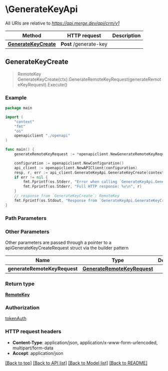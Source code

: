 # \GenerateKeyApi

All URIs are relative to *https://api.merge.dev/api/crm/v1*

Method | HTTP request | Description
------------- | ------------- | -------------
[**GenerateKeyCreate**](GenerateKeyApi.md#GenerateKeyCreate) | **Post** /generate-key | 



## GenerateKeyCreate

> RemoteKey GenerateKeyCreate(ctx).GenerateRemoteKeyRequest(generateRemoteKeyRequest).Execute()





### Example

```go
package main

import (
    "context"
    "fmt"
    "os"
    openapiclient "./openapi"
)

func main() {
    generateRemoteKeyRequest := *openapiclient.NewGenerateRemoteKeyRequest("Remote Deployment Key 1") // GenerateRemoteKeyRequest | 

    configuration := openapiclient.NewConfiguration()
    api_client := openapiclient.NewAPIClient(configuration)
    resp, r, err := api_client.GenerateKeyApi.GenerateKeyCreate(context.Background()).GenerateRemoteKeyRequest(generateRemoteKeyRequest).Execute()
    if err != nil {
        fmt.Fprintf(os.Stderr, "Error when calling `GenerateKeyApi.GenerateKeyCreate``: %v\n", err)
        fmt.Fprintf(os.Stderr, "Full HTTP response: %v\n", r)
    }
    // response from `GenerateKeyCreate`: RemoteKey
    fmt.Fprintf(os.Stdout, "Response from `GenerateKeyApi.GenerateKeyCreate`: %v\n", resp)
}
```

### Path Parameters



### Other Parameters

Other parameters are passed through a pointer to a apiGenerateKeyCreateRequest struct via the builder pattern


Name | Type | Description  | Notes
------------- | ------------- | ------------- | -------------
 **generateRemoteKeyRequest** | [**GenerateRemoteKeyRequest**](GenerateRemoteKeyRequest.md) |  | 

### Return type

[**RemoteKey**](RemoteKey.md)

### Authorization

[tokenAuth](../README.md#tokenAuth)

### HTTP request headers

- **Content-Type**: application/json, application/x-www-form-urlencoded, multipart/form-data
- **Accept**: application/json

[[Back to top]](#) [[Back to API list]](../README.md#documentation-for-api-endpoints)
[[Back to Model list]](../README.md#documentation-for-models)
[[Back to README]](../README.md)


